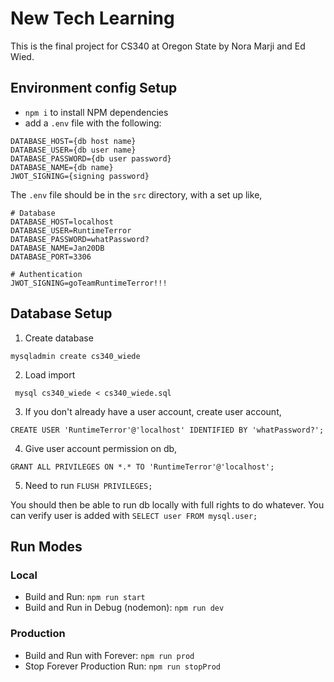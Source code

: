 # New Tech Learning
This is the final project for CS340 at Oregon State by Nora Marji and Ed Wied.

## Environment config Setup
* `npm i` to install NPM dependencies
* add a `.env` file with the following:
```
DATABASE_HOST={db host name}
DATABASE_USER={db user name}
DATABASE_PASSWORD={db user password}
DATABASE_NAME={db name}
JWOT_SIGNING={signing password}
```

The `.env` file should be in the `src` directory, with a set up like,

```
# Database
DATABASE_HOST=localhost
DATABASE_USER=RuntimeTerror
DATABASE_PASSWORD=whatPassword?
DATABASE_NAME=Jan20DB
DATABASE_PORT=3306

# Authentication
JWOT_SIGNING=goTeamRuntimeTerror!!!
```

## Database Setup

1. Create database
```
mysqladmin create cs340_wiede
```

2. Load import
```
 mysql cs340_wiede < cs340_wiede.sql
```

3. If you don't already have a user account, create user account,
```
CREATE USER 'RuntimeTerror'@'localhost' IDENTIFIED BY 'whatPassword?';
```

4. Give user account permission on db,
```
GRANT ALL PRIVILEGES ON *.* TO 'RuntimeTerror'@'localhost';
```

5. Need to run `FLUSH PRIVILEGES;`

You should then be able to run db locally with full rights to do whatever.  You can verify user is added with `SELECT user FROM mysql.user;`


## Run Modes
### Local
* Build and Run: `npm run start`
* Build and Run in Debug (nodemon): `npm run dev`

### Production
* Build and Run with Forever: `npm run prod`
* Stop Forever Production Run: `npm run stopProd`

